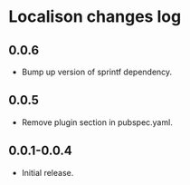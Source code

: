 # Localison changes log

## 0.0.6

* Bump up version of sprintf dependency.

## 0.0.5

* Remove plugin section in pubspec.yaml.

## 0.0.1-0.0.4

* Initial release.

